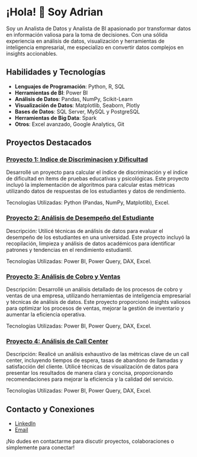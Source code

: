 # ¡Hola! 👋 Soy Adrian

Soy un Analista de Datos y Analista de BI apasionado por transformar datos en información valiosa para la toma de decisiones. Con una sólida experiencia en análisis de datos, visualización y herramientas de inteligencia empresarial, me especializo en convertir datos complejos en insights accionables.

## Habilidades y Tecnologías

- **Lenguajes de Programación**: Python, R, SQL
- **Herramientas de BI**: Power BI
- **Análisis de Datos**: Pandas, NumPy, Scikit-Learn
- **Visualización de Datos**: Matplotlib, Seaborn, Plotly
- **Bases de Datos**: SQL Server, MySQL y PostgreSQL
- **Herramientas de Big Data**: Spark
- **Otros**: Excel avanzado, Google Analytics, Git

## Proyectos Destacados

### [Proyecto 1: Indice de Discriminacion y Dificultad](https://github.com/aarm2905/Portafolio-Python/tree/5f4ff98493d6b5123676815a490bf7a4497aa8e2/Indice%20de%20Dificultad%20y%20Discriminacion)
Desarrollé un proyecto para calcular el índice de discriminación y el índice de dificultad en ítems de pruebas educativas y psicológicas. Este proyecto incluyó la implementación de algoritmos para calcular estas métricas utilizando datos de respuestas de los estudiantes y datos de rendimiento.

Tecnologías Utilizadas: Python (Pandas, NumPy, Matplotlib), Excel.

### [Proyecto 2: Análisis de Desempeño del Estudiante](https://github.com/aarm2905/Portafolio-Power-BI/tree/d91358b71d23f3983c8a80a7c2f21701d3c3a0df/Analisis%20de%20desempe%C3%B1o%20academico)
Descripción: Utilicé técnicas de análisis de datos para evaluar el desempeño de los estudiantes en una universidad. Este proyecto incluyó la recopilación, limpieza y análisis de datos académicos para identificar patrones y tendencias en el rendimiento estudiantil.

Tecnologías Utilizadas: Power BI, Power Query, DAX, Excel.

### [Proyecto 3: Análisis de Cobro y Ventas](https://github.com/aarm2905/Portafolio-Power-BI/tree/d91358b71d23f3983c8a80a7c2f21701d3c3a0df/Analisis%20de%20Cobro%20y%20Ventas)
Descripción: Desarrollé un análisis detallado de los procesos de cobro y ventas de una empresa, utilizando herramientas de inteligencia empresarial y técnicas de análisis de datos. Este proyecto proporcionó insights valiosos para optimizar los procesos de ventas, mejorar la gestión de inventario y aumentar la eficiencia operativa.

Tecnologías Utilizadas: Power BI, Power Query, DAX, Excel.


### [Proyecto 4: Análisis de Call Center](https://github.com/aarm2905/Portafolio-Power-BI/tree/d91358b71d23f3983c8a80a7c2f21701d3c3a0df/Analisis%20de%20Call%20Center)
Descripción: Realicé un análisis exhaustivo de las métricas clave de un call center, incluyendo tiempos de espera, tasas de abandono de llamadas y satisfacción del cliente. Utilicé técnicas de visualización de datos para presentar los resultados de manera clara y concisa, proporcionando recomendaciones para mejorar la eficiencia y la calidad del servicio.

Tecnologías Utilizadas: Power BI, Power Query, DAX, Excel.

## Contacto y Conexiones

- [LinkedIn](https://www.linkedin.com/in/aarm2905/)
- [Email](mailto:aarm2905@gmail.com)

¡No dudes en contactarme para discutir proyectos, colaboraciones o simplemente para conectar!

<!--
**aarm2905/aarm2905** is a ✨ _special_ ✨ repository because its `README.md` (this file) appears on your GitHub profile.

Here are some ideas to get you started:

- 🔭 I’m currently working on ...
- 🌱 I’m currently learning ...
- 👯 I’m looking to collaborate on ...
- 🤔 I’m looking for help with ...
- 💬 Ask me about ...
- 📫 How to reach me: ...
- 😄 Pronouns: ...
- ⚡ Fun fact: ...
-->
